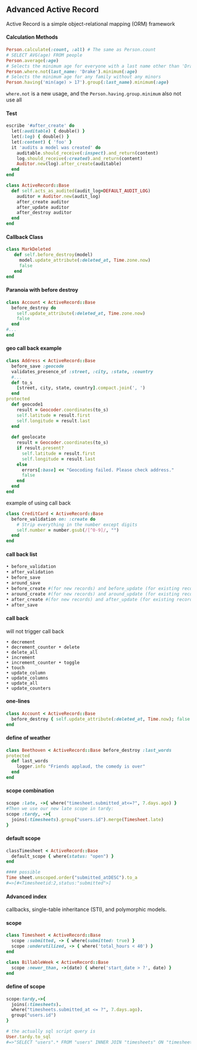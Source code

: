 ## Advanced Active Record
Active Record is a simple object-relational mapping (ORM) framework

#### Calculation Methods

```ruby
Person.calculate(:count, :all) # The same as Person.count
# SELECT AVG(age) FROM people
Person.average(:age)
# Selects the minimum age for everyone with a last name other than 'Drake'
Person.where.not(last_name: 'Drake').minimum(:age)
# Selects the minimum age for any family without any minors
Person.having('min(age) > 17').group(:last_name).minimum(:age)
```

`where.not` is a new usage, and the `Person.having.group.minimum` also not use all

#### Test 

```ruby
escribe '#after_create' do
  let(:auditable) { double() }
  let(:log) { double() }
  let(:content) { 'foo' }
  it 'audits a model was created' do 
    auditable.should_receive(:inspect).and_return(content)
    log.should_receive(:created).and_return(content)
    Auditor.new(log).after_create(auditable)
  end 
end
```

```ruby
class ActiveRecord::Base
  def self.acts_as_audited(audit_log=DEFAULT_AUDIT_LOG)
    auditor = Auditor.new(audit_log)
    after_create auditor
    after_update auditor
    after_destroy auditor
  end 
end
```

#### Callback Class

```ruby
class MarkDeleted
   def self.before_destroy(model)
     model.update_attribute(:deleted_at, Time.zone.now)
     false 
   end
end
```

#### Paranoia with before destroy

```ruby
class Account < ActiveRecord::Base 
  before_destroy do
    self.update_attribute(:deleted_at, Time.zone.now)
    false 
  end
#... 
end

```


#### geo call back example

```ruby
class Address < ActiveRecord::Base
  before_save :geocode
  validates_presence_of :street, :city, :state, :country
  #...
  def to_s
    [street, city, state, country].compact.join(', ')
  end
protected
  def geocode1
    result = Geocoder.coordinates(to_s) 
    self.latitude = result.first 
    self.longitude = result.last
  end 
  
  def geolocate
    result = Geocoder.coordinates(to_s) 
    if result.present?
      self.latitude = result.first
      self.longitude = result.last 
    else
      errors[:base] << "Geocoding failed. Please check address."
      false 
    end
  end
end

```




example of using call back
```ruby
class CreditCard < ActiveRecord::Base
  before_validation on: :create do
    # Strip everything in the number except digits
    self.number = number.gsub(/[^0-9]/, "") 
  end
end
```

#### call back list

```ruby
• before_validation 
• after_validation 
• before_save
• around_save
• before_create #(for new records) and before_update (for existing records) 
• around_create #(for new records) and around_update (for existing records) 
• after_create #(for new records) and after_update (for existing records)
• after_save
```

#### call back

will not trigger call back
```
• decrement
• decrement_counter • delete
• delete_all
• increment
• increment_counter • toggle
• touch
• update_column
• update_columns
• update_all
• update_counters

```

#### one-lines 

```ruby
class Account < ActiveRecord::Base
  before_destroy { self.update_attribute(:deleted_at, Time.now); false }
end
```

#### define of weather

```ruby
class Beethoven < ActiveRecord::Base before_destroy :last_words
protected
  def last_words
    logger.info "Friends applaud, the comedy is over"
  end 
end
```

#### scope combination
```ruby
scope :late, ->{ where("timesheet.submitted_at<=?", 7.days.ago) }
#Then we use our new late scope in tardy:
scope :tardy, ->{ 
  joins(:timesheets).group("users.id").merge(Timesheet.late)
}
```

#### default scope

```ruby
classTimesheet < ActiveRecord::Base
  default_scope { where(status: "open") }
end

#### possible 
Time sheet.unscoped.order("submitted_atDESC").to_a
#=>[#<Timesheetid:2,status:"submitted">]
```

#### Advanced index

callbacks, single-table inheritance (STI), and polymorphic models.

#### scope

```ruby
class Timesheet < ActiveRecord::Base
  scope :submitted, -> { where(submitted: true) }
  scope :underutilized, -> { where('total_hours < 40') }
end

class BillableWeek < ActiveRecord::Base
  scope :newer_than, ->(date) { where('start_date > ?', date) }
end

```


#### define of scope

```ruby
scope:tardy,->{
  joins(:timesheets). 
  where("timesheets.submitted_at <= ?", 7.days.ago). 
  group("users.id")
}

# the actually sql script query is
User.tardy.to_sql
#=>"SELECT "users".* FROM "users" INNER JOIN "timesheets" ON "timesheets"."user_id" = "users"."id" WHERE (timesheets.submitted_at <= '2013-04-13 18:16:15.203293') GROUP BY users.id" # query formatted nicely for the book
```
